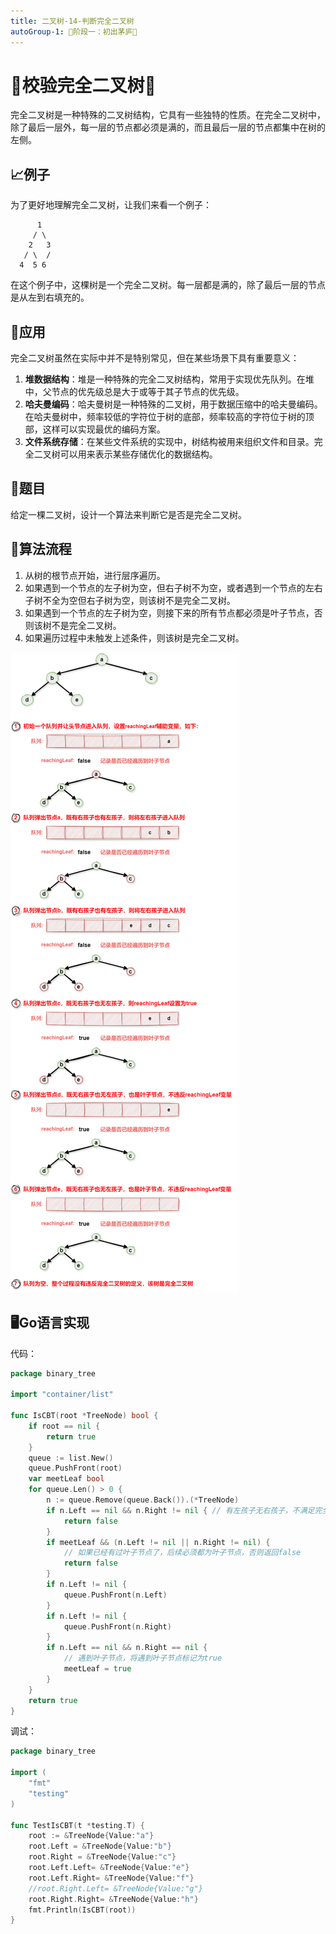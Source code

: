 ```yaml
---
title: 二叉树-14-判断完全二叉树
autoGroup-1: 🌱阶段一：初出茅庐🌱
---
```


# 🌟校验完全二叉树🌳

完全二叉树是一种特殊的二叉树结构，它具有一些独特的性质。在完全二叉树中，除了最后一层外，每一层的节点都必须是满的，而且最后一层的节点都集中在树的左侧。

## 📈例子

为了更好地理解完全二叉树，让我们来看一个例子：

```
      1
     / \
    2   3
   / \  /
  4  5 6
```

在这个例子中，这棵树是一个完全二叉树。每一层都是满的，除了最后一层的节点是从左到右填充的。

## 🧐应用

完全二叉树虽然在实际中并不是特别常见，但在某些场景下具有重要意义：

1. **堆数据结构**：堆是一种特殊的完全二叉树结构，常用于实现优先队列。在堆中，父节点的优先级总是大于或等于其子节点的优先级。
2. **哈夫曼编码**：哈夫曼树是一种特殊的二叉树，用于数据压缩中的哈夫曼编码。在哈夫曼树中，频率较低的字符位于树的底部，频率较高的字符位于树的顶部，这样可以实现最优的编码方案。
3. **文件系统存储**：在某些文件系统的实现中，树结构被用来组织文件和目录。完全二叉树可以用来表示某些存储优化的数据结构。

## 💼题目

给定一棵二叉树，设计一个算法来判断它是否是完全二叉树。

## 🚀算法流程

1. 从树的根节点开始，进行层序遍历。
2. 如果遇到一个节点的左子树为空，但右子树不为空，或者遇到一个节点的左右子树不全为空但右子树为空，则该树不是完全二叉树。
3. 如果遇到一个节点的左子树为空，则接下来的所有节点都必须是叶子节点，否则该树不是完全二叉树。
4. 如果遍历过程中未触发上述条件，则该树是完全二叉树。

![](/g1_data_struct_binary_tree_14_is_cbt.assets/binary_tree_is_CBT.drawio.png)

## 🖥️Go语言实现

代码：

```go
package binary_tree

import "container/list"

func IsCBT(root *TreeNode) bool {
	if root == nil {
		return true
	}
	queue := list.New()
	queue.PushFront(root)
	var meetLeaf bool
	for queue.Len() > 0 {
		n := queue.Remove(queue.Back()).(*TreeNode)
		if n.Left == nil && n.Right != nil { // 有左孩子无右孩子，不满足完全二叉树的条件，直接返回
			return false
		}
		if meetLeaf && (n.Left != nil || n.Right != nil) {
			// 如果已经有过叶子节点了，后续必须都为叶子节点，否则返回false
			return false
		}
		if n.Left != nil {
			queue.PushFront(n.Left)
		}
		if n.Left != nil {
			queue.PushFront(n.Right)
		}
		if n.Left == nil && n.Right == nil {
			// 遇到叶子节点，将遇到叶子节点标记为true
			meetLeaf = true
		}
	}
	return true
}
```

调试：

```go
package binary_tree

import (
	"fmt"
	"testing"
)

func TestIsCBT(t *testing.T) {
	root := &TreeNode{Value:"a"}
	root.Left = &TreeNode{Value:"b"}
	root.Right = &TreeNode{Value:"c"}
	root.Left.Left= &TreeNode{Value:"e"}
	root.Left.Right= &TreeNode{Value:"f"}
	//root.Right.Left= &TreeNode{Value:"g"}
	root.Right.Right= &TreeNode{Value:"h"}
	fmt.Println(IsCBT(root))
}
```

